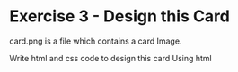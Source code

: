 # Exercise 3 - Design this Card

card.png is a file which contains a card Image. 

Write html and css code to design this card Using html